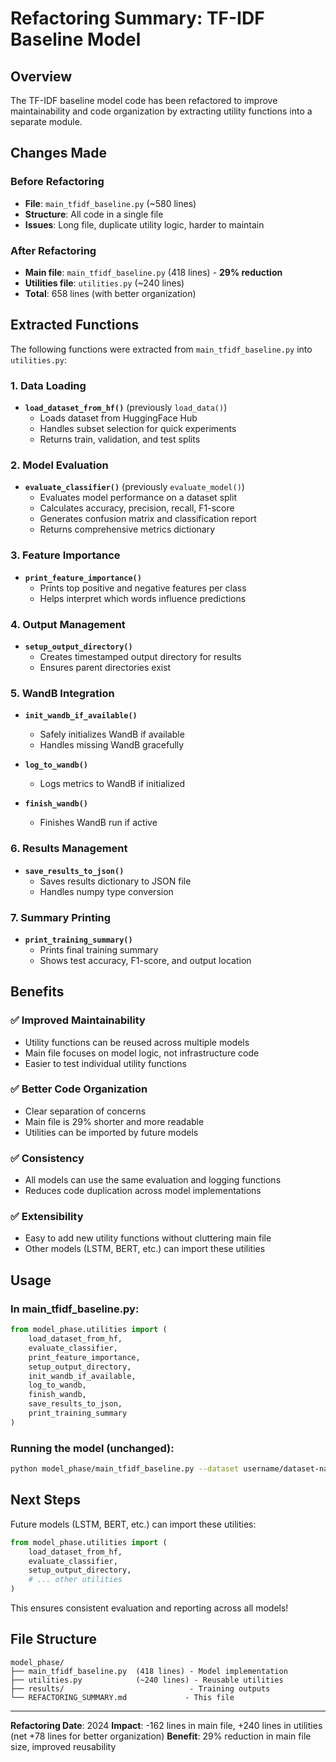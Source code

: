 # Refactoring Summary: TF-IDF Baseline Model

## Overview
The TF-IDF baseline model code has been refactored to improve maintainability and code organization by extracting utility functions into a separate module.

## Changes Made

### Before Refactoring
- **File**: `main_tfidf_baseline.py` (~580 lines)
- **Structure**: All code in a single file
- **Issues**: Long file, duplicate utility logic, harder to maintain

### After Refactoring
- **Main file**: `main_tfidf_baseline.py` (418 lines) - **29% reduction**
- **Utilities file**: `utilities.py` (~240 lines)
- **Total**: 658 lines (with better organization)

## Extracted Functions

The following functions were extracted from `main_tfidf_baseline.py` into `utilities.py`:

### 1. Data Loading
- **`load_dataset_from_hf()`** (previously `load_data()`)
  - Loads dataset from HuggingFace Hub
  - Handles subset selection for quick experiments
  - Returns train, validation, and test splits

### 2. Model Evaluation
- **`evaluate_classifier()`** (previously `evaluate_model()`)
  - Evaluates model performance on a dataset split
  - Calculates accuracy, precision, recall, F1-score
  - Generates confusion matrix and classification report
  - Returns comprehensive metrics dictionary

### 3. Feature Importance
- **`print_feature_importance()`**
  - Prints top positive and negative features per class
  - Helps interpret which words influence predictions

### 4. Output Management
- **`setup_output_directory()`**
  - Creates timestamped output directory for results
  - Ensures parent directories exist

### 5. WandB Integration
- **`init_wandb_if_available()`**
  - Safely initializes WandB if available
  - Handles missing WandB gracefully
  
- **`log_to_wandb()`**
  - Logs metrics to WandB if initialized
  
- **`finish_wandb()`**
  - Finishes WandB run if active

### 6. Results Management
- **`save_results_to_json()`**
  - Saves results dictionary to JSON file
  - Handles numpy type conversion

### 7. Summary Printing
- **`print_training_summary()`**
  - Prints final training summary
  - Shows test accuracy, F1-score, and output location

## Benefits

### ✅ Improved Maintainability
- Utility functions can be reused across multiple models
- Main file focuses on model logic, not infrastructure code
- Easier to test individual utility functions

### ✅ Better Code Organization
- Clear separation of concerns
- Main file is 29% shorter and more readable
- Utilities can be imported by future models

### ✅ Consistency
- All models can use the same evaluation and logging functions
- Reduces code duplication across model implementations

### ✅ Extensibility
- Easy to add new utility functions without cluttering main file
- Other models (LSTM, BERT, etc.) can import these utilities

## Usage

### In main_tfidf_baseline.py:
```python
from model_phase.utilities import (
    load_dataset_from_hf,
    evaluate_classifier,
    print_feature_importance,
    setup_output_directory,
    init_wandb_if_available,
    log_to_wandb,
    finish_wandb,
    save_results_to_json,
    print_training_summary
)
```

### Running the model (unchanged):
```bash
python model_phase/main_tfidf_baseline.py --dataset username/dataset-name
```

## Next Steps

Future models (LSTM, BERT, etc.) can import these utilities:
```python
from model_phase.utilities import (
    load_dataset_from_hf,
    evaluate_classifier,
    setup_output_directory,
    # ... other utilities
)
```

This ensures consistent evaluation and reporting across all models!

## File Structure
```
model_phase/
├── main_tfidf_baseline.py  (418 lines) - Model implementation
├── utilities.py            (~240 lines) - Reusable utilities
├── results/                            - Training outputs
└── REFACTORING_SUMMARY.md             - This file
```

---

**Refactoring Date**: 2024
**Impact**: -162 lines in main file, +240 lines in utilities (net +78 lines for better organization)
**Benefit**: 29% reduction in main file size, improved reusability
